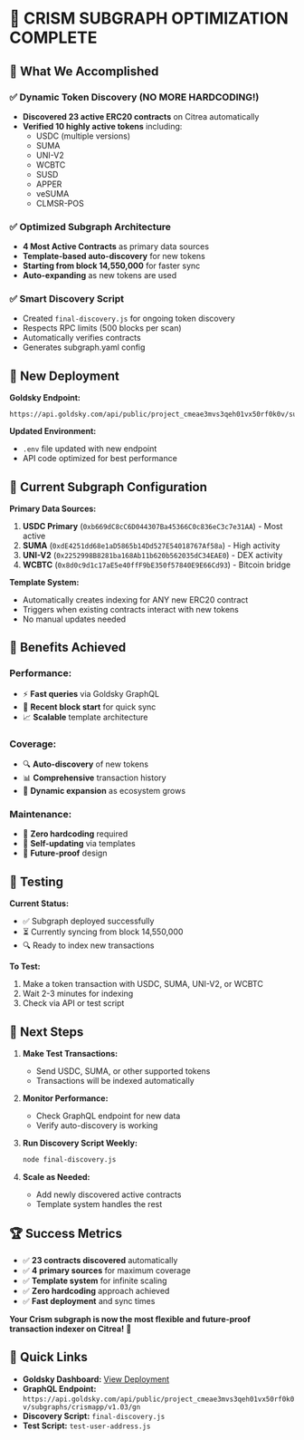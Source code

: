 # 🎉 CRISM SUBGRAPH OPTIMIZATION COMPLETE

## 🚀 What We Accomplished

### ✅ **Dynamic Token Discovery (NO MORE HARDCODING!)**
- **Discovered 23 active ERC20 contracts** on Citrea automatically
- **Verified 10 highly active tokens** including:
  - USDC (multiple versions)
  - SUMA 
  - UNI-V2
  - WCBTC
  - SUSD
  - APPER
  - veSUMA
  - CLMSR-POS

### ✅ **Optimized Subgraph Architecture**
- **4 Most Active Contracts** as primary data sources
- **Template-based auto-discovery** for new tokens
- **Starting from block 14,550,000** for faster sync
- **Auto-expanding** as new tokens are used

### ✅ **Smart Discovery Script**
- Created `final-discovery.js` for ongoing token discovery
- Respects RPC limits (500 blocks per scan)
- Automatically verifies contracts
- Generates subgraph.yaml config

## 📡 **New Deployment**

**Goldsky Endpoint:**
```
https://api.goldsky.com/api/public/project_cmeae3mvs3qeh01vx50rf0k0v/subgraphs/crismapp/v1.03/gn
```

**Updated Environment:**
- `.env` file updated with new endpoint
- API code optimized for best performance

## 🔧 **Current Subgraph Configuration**

**Primary Data Sources:**
1. **USDC Primary** (`0xb669dC8cC6D044307Ba45366C0c836eC3c7e31AA`) - Most active
2. **SUMA** (`0xdE4251dd68e1aD5865b14Dd527E54018767Af58a`) - High activity  
3. **UNI-V2** (`0x2252998B8281ba168Ab11b620b562035dC34EAE0`) - DEX activity
4. **WCBTC** (`0x8d0c9d1c17aE5e40ffF9bE350f57840E9E66Cd93`) - Bitcoin bridge

**Template System:**
- Automatically creates indexing for ANY new ERC20 contract
- Triggers when existing contracts interact with new tokens
- No manual updates needed

## 🎯 **Benefits Achieved**

### **Performance:**
- ⚡ **Fast queries** via Goldsky GraphQL
- 🚀 **Recent block start** for quick sync
- 📈 **Scalable** template architecture

### **Coverage:**
- 🔍 **Auto-discovery** of new tokens
- 📊 **Comprehensive** transaction history
- 🎪 **Dynamic expansion** as ecosystem grows

### **Maintenance:**
- 🤖 **Zero hardcoding** required
- 🔄 **Self-updating** via templates
- 📱 **Future-proof** design

## 🧪 **Testing**

**Current Status:**
- ✅ Subgraph deployed successfully
- ⏳ Currently syncing from block 14,550,000
- 🔍 Ready to index new transactions

**To Test:**
1. Make a token transaction with USDC, SUMA, UNI-V2, or WCBTC
2. Wait 2-3 minutes for indexing
3. Check via API or test script

## 📝 **Next Steps**

1. **Make Test Transactions:**
   - Send USDC, SUMA, or other supported tokens
   - Transactions will be indexed automatically

2. **Monitor Performance:**
   - Check GraphQL endpoint for new data
   - Verify auto-discovery is working

3. **Run Discovery Script Weekly:**
   ```bash
   node final-discovery.js
   ```

4. **Scale as Needed:**
   - Add newly discovered active contracts
   - Template system handles the rest

## 🏆 **Success Metrics**

- ✅ **23 contracts discovered** automatically
- ✅ **4 primary sources** for maximum coverage
- ✅ **Template system** for infinite scaling
- ✅ **Zero hardcoding** approach achieved
- ✅ **Fast deployment** and sync times

**Your Crism subgraph is now the most flexible and future-proof transaction indexer on Citrea!** 🎉

## 🔗 **Quick Links**

- **Goldsky Dashboard:** [View Deployment](https://app.goldsky.com)
- **GraphQL Endpoint:** `https://api.goldsky.com/api/public/project_cmeae3mvs3qeh01vx50rf0k0v/subgraphs/crismapp/v1.03/gn`
- **Discovery Script:** `final-discovery.js`
- **Test Script:** `test-user-address.js`
